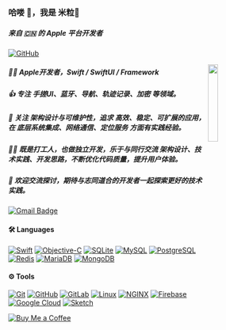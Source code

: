 ### **哈喽 👋，我是 米粒🌾**  
##### **来自 🇨🇳 的 Apple 平台开发者**

[![GitHub](https://img.shields.io/badge/dynamic/json?logo=github&label=GitHub&labelColor=495867&color=495867&query=%24.data.totalSubs&url=https%3A%2F%2Fapi.spencerwoo.com%2Fsubstats%2F%3Fsource%3Dgithub%26queryKey%3Dhayschan&style=flat-square)](https://github.com/milleyin)

<img align="right" alt="" src="https://media.giphy.com/media/MeJgB3yMMwIaHmKD4z/giphy.gif" width="20%"/>

##### 👨‍💻 **Apple开发者**，**Swift / SwiftUI / Framework**

##### 👍 **专注 手搓UI、蓝牙、导航、轨迹记录、加密** 等领域。  

##### 🌱 关注 **架构设计与可维护性**，追求 **高效、稳定、可扩展的应用**，在 **底层系统集成、网络通信、定位服务** 方面有实践经验。  

##### 👯‍♂️ 既是打工人，也做独立开发，乐于与同行交流 **架构设计、技术实践、开发思路**，不断优化代码质量，提升用户体验。  

##### 💬 **欢迎交流探讨**，期待与志同道合的开发者一起探索更好的技术实践。  

[![Gmail Badge](https://img.shields.io/badge/-gmail-c14438?style=flat-square&logo=Gmail&logoColor=white&link=mailto:mille.yin@gmail.com)](mailto:mille.yin@gmail.com)


#### **🛠️ Languages**
[![Swift](https://img.shields.io/badge/-Swift-F05138?style=flat&logo=swift&logoColor=white&link=https://developer.apple.com/swift/)](https://developer.apple.com/swift/)  [![Objective-C](https://img.shields.io/badge/-ObjectiveC-1575F9?style=flat&logo=apple&logoColor=white&link=https://developer.apple.com/library/archive/documentation/Cocoa/Conceptual/ProgrammingWithObjectiveC/Introduction/Introduction.html)](https://developer.apple.com/library/archive/documentation/Cocoa/Conceptual/ProgrammingWithObjectiveC/Introduction/Introduction.html)  [![SQLite](https://img.shields.io/badge/-SQLite-003B57?style=flat&logo=sqlite&logoColor=white&link=https://www.sqlite.org/)](https://www.sqlite.org/)  [![MySQL](https://img.shields.io/badge/-MySQL-4479A1?style=flat&logo=mysql&logoColor=white&link=https://www.mysql.com/)](https://www.mysql.com/)  [![PostgreSQL](https://img.shields.io/badge/-PostgreSQL-336791?style=flat&logo=postgresql&logoColor=white&link=https://www.postgresql.org)](https://www.postgresql.org)  [![Redis](https://img.shields.io/badge/-Redis-DC382D?style=flat&logo=redis&logoColor=white&link=https://redis.io)](https://redis.io)  [![MariaDB](https://img.shields.io/badge/-MariaDB-003545?style=flat&logo=mariadb&logoColor=white&link=https://mariadb.org/)](https://mariadb.org/)  [![MongoDB](https://img.shields.io/badge/-MongoDB-47A248?style=flat&logo=mongodb&logoColor=white&link=https://www.mongodb.com/)](https://www.mongodb.com/)  

#### **⚙️ Tools**
[![Git](https://img.shields.io/badge/-Git-F05032?style=flat&logo=git&logoColor=white&link=https://git-scm.com/)](https://git-scm.com/)  [![GitHub](https://img.shields.io/badge/-GitHub-181717?style=flat&logo=github&logoColor=white&link=https://github.com)](https://github.com/)  [![GitLab](https://img.shields.io/badge/-GitLab-FC6D26?style=flat&logo=gitlab&logoColor=white&link=https://gitlab.com/)](https://gitlab.com/)  [![Linux](https://img.shields.io/badge/-Linux-FCC624?style=flat&logo=linux&logoColor=black&link=https://www.linux.org/)](https://www.linux.org/)  [![NGINX](https://img.shields.io/badge/-NGINX-009639?style=flat&logo=nginx&logoColor=white&link=https://www.nginx.com/)](https://www.nginx.com/)  [![Firebase](https://img.shields.io/badge/-Firebase-FFCA28?style=flat&logo=firebase&logoColor=black&link=https://firebase.google.com/)](https://firebase.google.com/)  [![Google Cloud](https://img.shields.io/badge/-GoogleCloud-4285F4?style=flat&logo=google-cloud&logoColor=white&link=https://cloud.google.com)](https://cloud.google.com)  [![Sketch](https://img.shields.io/badge/-Sketch-F7B500?style=flat&logo=sketch&logoColor=black&link=https://www.sketch.com/)](https://www.sketch.com/)  


[![Buy Me a Coffee](https://img.buymeacoffee.com/button-api/?text=help%20my%20project&emoji=🍺&slug=milleyin&button_colour=FFDD00&font_colour=000000&font_family=Cookie&outline_colour=000000&coffee_colour=ffffff)](https://www.buymeacoffee.com/milleyin)

